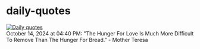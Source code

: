 # daily-quotes
[![Daily quotes](https://github.com/ceepu8/daily-quotes/actions/workflows/daily-quote.yml/badge.svg)](https://github.com/ceepu8/daily-quotes/actions/workflows/daily-quote.yml)<br/>
October 14, 2024 at 04:40 PM: "The Hunger For Love Is Much More Difficult To Remove Than The Hunger For Bread." - Mother Teresa
